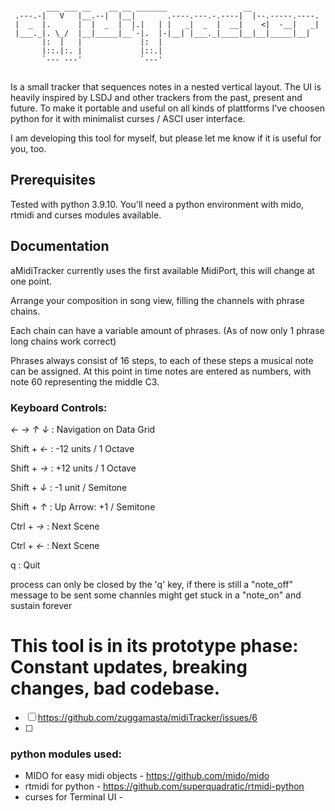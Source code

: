 ```

        ___ ___ __    __ __ _______                 __               
 .---.-|   V   |__.--|  |__|       .----.---.-.----|  |--.-----.----.
 |  _  |.      |  |  _  |  |.|   | |   _|  _  |  __|    <|  -__|   _|
 |___._|. \_/  |__|_____|__`-|.  |-|__| |___._|____|__|__|_____|__|  
       |:  |   |             |:  |                                   
       |::.|:. |             |::.|                                   
       `--- ---'             `---'                                   
                                                                     
```                                 


Is a small tracker that sequences notes in a nested vertical layout. The UI is heavily inspired by LSDJ and other trackers from the past, present and future. To make it portable and useful on all kinds of plattforms I've choosen python for it with minimalist curses / ASCI user interface.

I am developing this tool for myself, but please let me know if it is useful for you, too. 

## Prerequisites

Tested with python 3.9.10. You'll need a python environment with mido, rtmidi and curses modules available.

## Documentation

aMidiTracker currently uses the first available MidiPort, this will change at one point.

Arrange your composition in song view, filling the channels with phrase chains.

Each chain can have a variable amount of phrases. (As of now only 1 phrase long chains work correct)

Phrases always consist of 16 steps, to each of these steps a musical note can be assigned. At this point in time notes are entered as numbers, with note 60 representing the middle C3.

### Keyboard Controls:
*← → ↑ ↓* : Navigation on Data Grid

Shift + *←* : -12 units / 1 Octave

Shift + *→* : +12 units / 1 Octave

Shift + *↓* : -1 unit / Semitone

Shift + *↑* : Up Arrow: +1 / Semitone



Ctrl + *→* :  Next Scene

Ctrl + *←* :  Next Scene

q : Quit


process can only be closed by the 'q' key, if there is still a "note_off" message to be sent some channles might get stuck in a "note_on" and sustain forever

# This tool is in its prototype phase: Constant updates, breaking changes, bad codebase.

- [ ] https://github.com/zuggamasta/midiTracker/issues/6
- [ ] 


### python modules used:
- MIDO for easy midi objects - https://github.com/mido/mido
- rtmidi for python - https://github.com/superquadratic/rtmidi-python
- curses for Terminal UI - 
